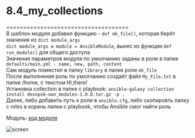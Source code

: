 # 8.4_my_collections
====================================</br>
В шаблон модуля добавил функцию - `def mk_file()`, которая берёт значения из `dict module_args` </br>
`dict module_args и module = AnsibleModule`, вынес из функции `def run_module()` для общего доступа </br>
Значения параметров модуля по умолчанию заданы в роли в папке `defaults/main.yml - name, new, path, content` </br>
Сам модуль поместил в папку `library` в папке роли `mk_file` </br>
После выполнения роль по умолчанию создаёт файл `My_File.txt` в папке /home, с текстом Hi,there! </br>
Установка collection в папке с playbook: `ansible-galaxy collection install devops6-own_modules-1.0.0.tar.gz -p .` </br>
Далее, либо добавить путь к роли в `ansible.cfg`, либо скопировть папку с roles в корень папки с playbook, чтобы Ansible смог найти роль</br>


Модуль:  [код модуля](https://github.com/murzinvit/8.4_my_collections/blob/main/devops6/own_modules/roles/mk_file/library/my_own_module.py) </br>
   
![screen]() </br>
